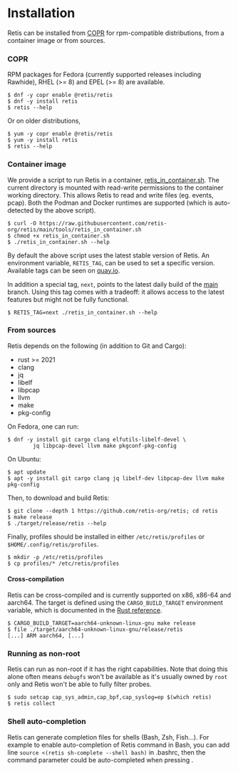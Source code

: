 # Installation

Retis can be installed from [COPR](https://copr.fedorainfracloud.org/coprs/g/retis/retis/)
for rpm-compatible distributions, from a container image or from sources.

### COPR

RPM packages for Fedora (currently supported releases including Rawhide), RHEL (>=
8) and EPEL (>= 8) are available.

```none
$ dnf -y copr enable @retis/retis
$ dnf -y install retis
$ retis --help
```

Or on older distributions,

```none
$ yum -y copr enable @retis/retis
$ yum -y install retis
$ retis --help
```

### Container image

We provide a script to run Retis in a container,
[retis_in_container.sh](https://raw.githubusercontent.com/retis-org/retis/main/tools/retis_in_container.sh).
The current directory is mounted with read-write permissions to the container
working directory. This allows Retis to read and write files (eg. events, pcap).
Both the Podman and Docker runtimes are supported (which is auto-detected by the
above script).

```none
$ curl -O https://raw.githubusercontent.com/retis-org/retis/main/tools/retis_in_container.sh
$ chmod +x retis_in_container.sh
$ ./retis_in_container.sh --help
```

By default the above script uses the latest stable version of Retis. An
environment variable, `RETIS_TAG`, can be used to set a specific version.
Available tags can be seen on [quay.io](https://quay.io/repository/retis/retis?tab=tags).

In addition a special tag, `next`, points to the latest daily build of the
[main](https://github.com/retis-org/retis/tree/main) branch. Using this tag
comes with a tradeoff: it allows access to the latest features but might not be
fully functional.

```none
$ RETIS_TAG=next ./retis_in_container.sh --help
```

### From sources

Retis depends on the following (in addition to Git and Cargo):
- rust >= 2021
- clang
- jq
- libelf
- libpcap
- llvm
- make
- pkg-config

On Fedora, one can run:

```none
$ dnf -y install git cargo clang elfutils-libelf-devel \
        jq libpcap-devel llvm make pkgconf-pkg-config
```

On Ubuntu:

```none
$ apt update
$ apt -y install git cargo clang jq libelf-dev libpcap-dev llvm make pkg-config
```

Then, to download and build Retis:

```none
$ git clone --depth 1 https://github.com/retis-org/retis; cd retis
$ make release
$ ./target/release/retis --help
```

Finally, profiles should be installed in either `/etc/retis/profiles` or
`$HOME/.config/retis/profiles`.

```none
$ mkdir -p /etc/retis/profiles
$ cp profiles/* /etc/retis/profiles
```

#### Cross-compilation

Retis can be cross-compiled and is currently supported on x86, x86-64 and
aarch64. The target is defined using the `CARGO_BUILD_TARGET` environment
variable, which is documented in the
[Rust reference](https://doc.rust-lang.org/cargo/reference/config.html#buildtarget).

```none
$ CARGO_BUILD_TARGET=aarch64-unknown-linux-gnu make release
$ file ./target/aarch64-unknown-linux-gnu/release/retis
[...] ARM aarch64, [...]
```

### Running as non-root

Retis can run as non-root if it has the right capabilities. Note that doing this
alone often means `debugfs` won't be available as it's usually owned by `root`
only and Retis won't be able to fully filter probes.

```none
$ sudo setcap cap_sys_admin,cap_bpf,cap_syslog=ep $(which retis)
$ retis collect
```

### Shell auto-completion

Retis can generate completion files for shells (Bash, Zsh, Fish...).
For example to enable auto-completion of Retis command in Bash, you can
add line `source <(retis sh-complete --shell bash)` in .bashrc, then
the command parameter could be auto-completed when pressing <Tab>.
